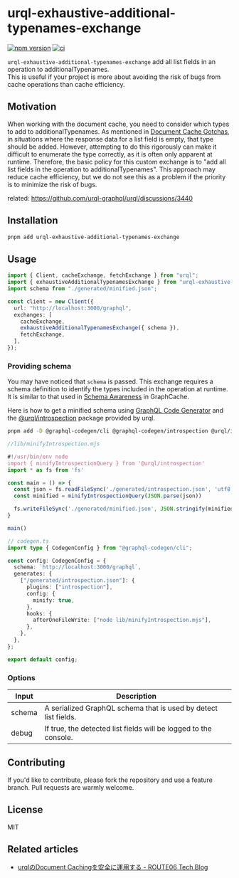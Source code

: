 # urql-exhaustive-additional-typenames-exchange

[![npm version](https://badge.fury.io/js/urql-exhaustive-additional-typenames-exchange.svg)](https://badge.fury.io/js/urql-exhaustive-additional-typenames-exchange)
[![ci](https://github.com/route06/urql-exhaustive-additional-typenames-exchange/actions/workflows/ci.yml/badge.svg)](https://github.com/route06/urql-exhaustive-additional-typenames-exchange/actions/workflows/ci.yml)

`urql-exhaustive-additional-typenames-exchange` add all list fields in an operation to additionalTypenames.  
This is useful if your project is more about avoiding the risk of bugs from cache operations than cache efficiency.

## Motivation

When working with the document cache, you need to consider which types to add to additionalTypenames. As mentioned in [Document Cache Gotchas](https://commerce.nearform.com/open-source/urql/docs/basics/document-caching/#document-cache-gotchas), in situations where the response data for a list field is empty, that type should be added. However, attempting to do this rigorously can make it difficult to enumerate the type correctly, as it is often only apparent at runtime. Therefore, the basic policy for this custom exchange is to "add all list fields in the operation to additionalTypenames". This approach may reduce cache efficiency, but we do not see this as a problem if the priority is to minimize the risk of bugs.

related: https://github.com/urql-graphql/urql/discussions/3440

## Installation

```sh
pnpm add urql-exhaustive-additional-typenames-exchange
```

## Usage

```ts
import { Client, cacheExchange, fetchExchange } from "urql";
import { exhaustiveAdditionalTypenamesExchange } from "urql-exhaustive-additional-typenames-exchange";
import schema from "./generated/minified.json";

const client = new Client({
  url: "http://localhost:3000/graphql",
  exchanges: [
    cacheExchange,
    exhaustiveAdditionalTypenamesExchange({ schema }),
    fetchExchange,
  ],
});
```

### Providing schema

You may have noticed that `schema` is passed. This exchange requires a schema definition to identify the types included in the operation at runtime.  
It is similar to that used in [Schema Awareness](https://commerce.nearform.com/open-source/urql/docs/graphcache/schema-awareness/) in GraphCache.

Here is how to get a minified schema using [GraphQL Code Generator](https://the-guild.dev/graphql/codegen) and the [@urql/introspection](https://www.npmjs.com/package/@urql/introspection) package provided by urql.

```sh
pnpm add -D @graphql-codegen/cli @graphql-codegen/introspection @urql/introspection
```

```js
//lib/minifyIntrospection.mjs

#!/usr/bin/env node
import { minifyIntrospectionQuery } from '@urql/introspection'
import * as fs from 'fs'

const main = () => {
  const json = fs.readFileSync('./generated/introspection.json', 'utf8')
  const minified = minifyIntrospectionQuery(JSON.parse(json))

  fs.writeFileSync('./generated/minified.json', JSON.stringify(minified))
}

main()
```

```ts
// codegen.ts
import type { CodegenConfig } from "@graphql-codegen/cli";

const config: CodegenConfig = {
  schema: `http://localhost:3000/graphql`,
  generates: {
    ["/generated/introspection.json"]: {
      plugins: ["introspection"],
      config: {
        minify: true,
      },
      hooks: {
        afterOneFileWrite: ["node lib/minifyIntrospection.mjs"],
      },
    },
  },
};

export default config;
```

### Options

| Input  | Description                                                      |
| ------ | ---------------------------------------------------------------- |
| schema | A serialized GraphQL schema that is used by detect list fields.  |
| debug  | If true, the detected list fields will be logged to the console. |

## Contributing

If you'd like to contribute, please fork the repository and use a feature branch. Pull requests are warmly welcome.

## License

MIT

## Related articles

- [urqlのDocument Cachingを安全に運用する - ROUTE06 Tech Blog](https://tech.route06.co.jp/entry/2024/03/13/134852)
